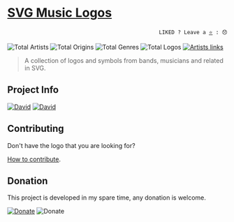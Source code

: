 # [SVG Music Logos](http://tiagoporto.github.io/svg-music-logos)

<p align="right">
  <code>LIKED ? Leave a <a href="https://github.com/tiagoporto/svg-music-logos">⭐</a> : 😞</code>
</p>

![Total Artists](https://img.shields.io/badge/artists-175-blue.svg?style=flat-square)
![Total Origins](https://img.shields.io/badge/origins-20-blue.svg?style=flat-square)
![Total Genres](https://img.shields.io/badge/genres-52-blue.svg?style=flat-square)
![Total Logos](https://img.shields.io/badge/logos-318-blue.svg?style=flat-square)
[![Artists links](https://img.shields.io/travis/tiagoporto/svg-music-logos.svg?style=flat-square&label=links)](https://travis-ci.org/tiagoporto/svg-music-logos)

> A collection of logos and symbols from bands, musicians and related in SVG.

## Project Info
[![David](https://img.shields.io/david/tiagoporto/svg-music-logos.svg?style=flat-square)](https://david-dm.org/tiagoporto/svg-music-logos)
[![David](https://img.shields.io/david/dev/tiagoporto/svg-music-logos.svg?style=flat-square)](https://david-dm.org/tiagoporto/svg-music-logos?type=dev)

## Contributing

Don't have the logo that you are looking for?

[How to contribute](https://github.com/tiagoporto/svg-music-logos/blob/master/CONTRIBUTING.md).

## Donation

This project is developed in my spare time, any donation is welcome.

[![Donate](https://img.shields.io/badge/donate-PayPal-blue.svg)](https://www.paypal.com/cgi-bin/webscr?cmd=_donations&business=YTDUQ8RZ2G4Q8&lc=BR&item_name=tiagoporto&item_number=svgmusiclogos&currency_code=USD&bn=PP%2dDonationsBF%3abtn_donateCC_LG%2egif%3aNonHosted)
![Donate](https://img.shields.io/badge/bitcoin-14iqQcwYPLBceRURHuFosGTDXxMmt3cLDp-yellow.svg?logo=bitcoin)
